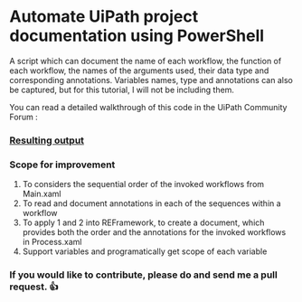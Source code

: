 # Automate UiPath project documentation using PowerShell
A script which can document the name of each workflow, the function of each workflow, the names of the arguments used, their data type and corresponding annotations. Variables names, type and annotations can also be captured, but for this tutorial, I will not be including them. 

You can read a detailed walkthrough of this code in the UiPath Community Forum : 

### [Resulting output](https://jeev20.github.io/UiPathProjectDocumentation/index.html)

### Scope for improvement
1. To considers the sequential order of the invoked workflows from Main.xaml
2. To read and document annotations in each of the sequences within a workflow 
3. To apply 1 and 2 into REFramework, to create a document, which provides both the order and the annotations for the invoked workflows in Process.xaml
4. Support variables and programatically get scope of each variable

### **If you would like to contribute, please do and send me a pull request.** :thumbsup:
